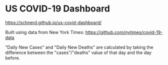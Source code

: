 # US COVID-19 Dashboard

https://schnerd.github.io/us-covid-dashboard/

Built using data from New York Times: https://github.com/nytimes/covid-19-data

"Daily New Cases" and "Daily New Deaths" are calculated by taking the difference between the "cases"/"deaths" value of that day and the day before.

